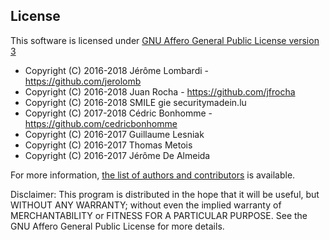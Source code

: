 

License
-------

This software is licensed under
[GNU Affero General Public License version 3](http://www.gnu.org/licenses/agpl-3.0.html)

- Copyright (C) 2016-2018 Jérôme Lombardi - https://github.com/jerolomb
- Copyright (C) 2016-2018 Juan Rocha - https://github.com/jfrocha
- Copyright (C) 2016-2018 SMILE gie securitymadein.lu
- Copyright (C) 2017-2018 Cédric Bonhomme - https://github.com/cedricbonhomme
- Copyright (C) 2016-2017 Guillaume Lesniak
- Copyright (C) 2016-2017 Thomas Metois
- Copyright (C) 2016-2017 Jérôme De Almeida

For more information, [the list of authors and contributors](AUTHORS) is available.

Disclaimer: This program is distributed in the hope that it will be useful, but
WITHOUT ANY WARRANTY; without even the implied warranty of MERCHANTABILITY or
FITNESS FOR A PARTICULAR PURPOSE.
See the GNU Affero General Public License for more details.
